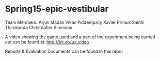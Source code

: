# Spring15-epic-vestibular

Team Members:
Arjun Madan
Vikas Piddempally
Xavier Primus
Sakthi Thirukonda
Christopher Simmons

A video showing the game used and a part of the experiment being carried out can be found at: <a>http://bit.do/ux_video</a>

Reports & Evaluation Documents can be found in this repo! 
